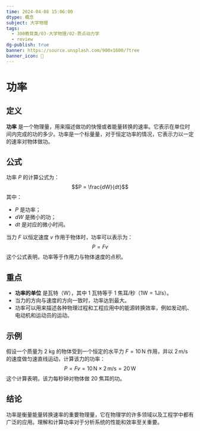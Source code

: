 ```yaml
---
time: 2024-04-08 15:06:00
dtype: 概念
subject: 大学物理
tags:
  - 300教育类/03-大学物理/02-质点动力学
  - review
dg-publish: true
banner: https://source.unsplash.com/900x1600/?tree
banner_icon: 🧠
---
```

# 功率

## 定义
**功率** 是一个物理量，用来描述做功的快慢或者能量转换的速率。它表示在单位时间内完成的功的多少。功率是一个标量量，对于恒定功率的情况，它表示力以一定的速率对物体做功。

## 公式
功率 $P$ 的计算公式为：
$$P = \frac{dW}{dt}$$
其中：
- $P$ 是功率；
- $dW$ 是微小的功；
- $dt$ 是对应的微小时间。

当力 $F$ 以恒定速度 $v$ 作用于物体时，功率可以表示为：
$$P = Fv$$
这个公式表明，功率等于作用力与物体速度的点积。

## 重点
- **功率的单位** 是瓦特（W），其中 1 瓦特等于 1 焦耳/秒（$1 \text{W} = 1 \text{J/s}$）。
- 当力的方向与速度的方向一致时，功率达到最大。
- 功率可以用来描述各种物理过程和工程应用中的能源转换效率，例如发动机、电动机和运动员的运动。

## 示例
假设一个质量为 2 kg 的物体受到一个恒定的水平力 $F = 10 \, \text{N}$ 作用，并以 $2 \, \text{m/s}$ 的速度做匀速直线运动，计算该力的功率：
$$P = Fv = 10 \, \text{N} \times 2 \, \text{m/s} = 20 \, \text{W}$$
这个计算表明，该力每秒钟对物体做 20 焦耳的功。

## 结论
功率是衡量能量转换速率的重要物理量，它在物理学的许多领域以及工程学中都有广泛的应用。理解和计算功率对于分析系统的性能和效率至关重要。

